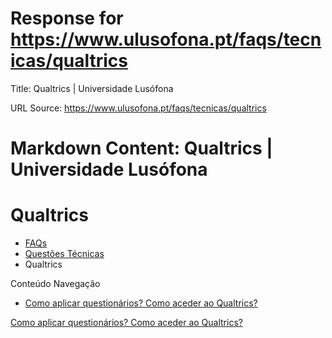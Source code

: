 # Response for https://www.ulusofona.pt/faqs/tecnicas/qualtrics

Title: Qualtrics | Universidade Lusófona

URL Source: https://www.ulusofona.pt/faqs/tecnicas/qualtrics

Markdown Content:
Qualtrics | Universidade Lusófona
===============

 

Qualtrics
=========

*   [FAQs](https://www.ulusofona.pt/faqs/)
*   [Questões Técnicas](https://www.ulusofona.pt/faqs/tecnicas)
*   Qualtrics

[](https://www.ulusofona.pt/)

Conteúdo Navegação

*   [Como aplicar questionários? Como aceder ao Qualtrics?](https://www.ulusofona.pt/faqs/tecnicas/qualtrics/como-aceder-ao-software-qualtrics)

[Como aplicar questionários? Como aceder ao Qualtrics?](https://www.ulusofona.pt/faqs/tecnicas/qualtrics/como-aceder-ao-software-qualtrics)

